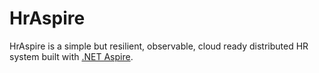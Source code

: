 # HrAspire

HrAspire is a simple but resilient, observable, cloud ready distributed HR system built with [.NET Aspire](https://learn.microsoft.com/en-us/dotnet/aspire/).

